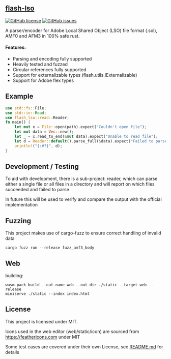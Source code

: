 ## [flash-lso](https://crates.io/crates/flash-lso)

[![GitHub license](https://img.shields.io/github/license/CUB3D/rust-sol)](https://github.com/CUB3D/rust-flash-lso/blob/master/LICENSE)
[![GitHub issues](https://img.shields.io/github/issues/CUB3D/rust-sol)](https://github.com/CUB3D/rust-flash-lso/issues)

A parser/encoder for Adobe Local Shared Object (LSO) file format (.sol), AMF0 and AFM3 in 100% safe rust.
#### Features:
- Parsing and encoding fully supported
- Heavily tested and fuzzed
- Circular references fully supported
- Support for externalizable types (flash.utils.IExternalizable)
- Support for Adobe flex types

## Example
```rust
use std::fs::File;
use std::io::Read;
use flash_lso::read::Reader;
fn main() {
    let mut x = File::open(path).expect("Couldn't open file");
    let mut data = Vec::new();
    let _ = x.read_to_end(&mut data).expect("Unable to read file");
    let d = Reader::default().parse_full(&data).expect("Failed to parse lso file");
    println!("{:#?}", d);
}
``` 

## Development / Testing
To aid with development, there is a sub-project: reader, which can parse either a single file or all files in a directory and will report on which files succeeded and failed to parse

In future this will be used to verify and compare the output with the official implementation

## Fuzzing
This project makes use of cargo-fuzz to ensure correct handling of invalid data
```
cargo fuzz run --release fuzz_amf3_body
```

## Web
building:
```
wasm-pack build --out-name web --out-dir ./static --target web --release
miniserve ./static --index index.html
```

## License
This project is licensed under MIT.

Icons used in the web editor (web/static/icon) are sourced from https://feathericons.com under MIT

Some test cases are covered under their own License, see [README.md](flash-lso/tests/README.md) for details 
